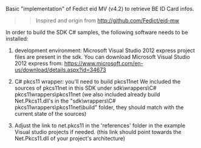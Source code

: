 Basic "implementation" of Fedict eid MV (v4.2) to retrieve BE ID Card infos.
>> Inspired and origin from http://github.com/Fedict/eid-mw





In order to build the SDK C# samples, the following software needs to be installed:

1) development environment:
Microsoft Visual Studio 2012 express project files are present in the sdk.
You can download Microsoft Visual Studio 2012 express from:
https://www.microsoft.com/en-us/download/details.aspx?id=34673

2) C# pkcs11 wrapper:
you'll need to build pkcs11net
We included the sources of pkcs11net in this SDK under sdk\wrappers\C# pkcs11wrappers\pkcs11net
(we also included already build Net.Pkcs11.dll's in the "sdk\wrappers\C# pkcs11wrappers\pkcs11net\build" folder, they should match with the current state of the sources)

3) Adjust the link to net.pkcs11 in the 'references' folder in the example Visual studio projects if needed.
(this link should point towards the Net.Pkcs11.dll of your project's architecture)
